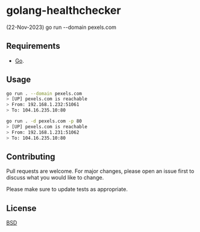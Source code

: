 # golang-healthchecker

(22-Nov-2023) go run --domain pexels.com

## Requirements

* [Go](https://www.golang.org).

## Usage

```bash
go run . --domain pexels.com
> [UP] pexels.com is reachable
> From: 192.168.1.232:51061
> To: 104.16.235.10:80
```

```bash
go run . -d pexels.com -p 80
> [UP] pexels.com is reachable
> From: 192.168.1.231:51062
> To: 104.16.235.10:80
```

## Contributing
Pull requests are welcome. For major changes, please open an issue first to discuss what you would like to change.

Please make sure to update tests as appropriate.

## License
[BSD](https://opensource.org/licenses/BSD-3-Clause)
